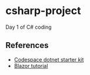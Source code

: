 # csharp-project
Day 1 of C# coding


## References
* [Codespace dotnet starter kit](https://github.com/codespaces-examples/dotnetcore)
* [Blazor tutorial](https://dotnet.microsoft.com/en-us/learn/aspnet/blazor-tutorial/install)

